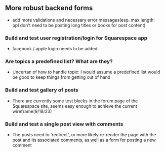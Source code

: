 ## More robust backend forms
- add more validations and necessary error messages(esp. max length: ppl don't need to be posting long titles or books for post content)

### Build and test user registration/login for Squarespace app
- facebook / apple login needs to be added
### Are topics a predefined list? What are they?
- Uncertan of how to handle topic: I would assume a predefined list would be good to keep things from getting out of hand
### Build and test gallery of posts
- There are currently some test blocks in the forum page of the Squarespace site, seems easy enough to achieve the current wireframe(9/18/23)
### Build and test a single post view with comments 
- The posts need to 'redirect', or more likely re-render the page with the post and its associated comments, as well as a form for posting a new comment
